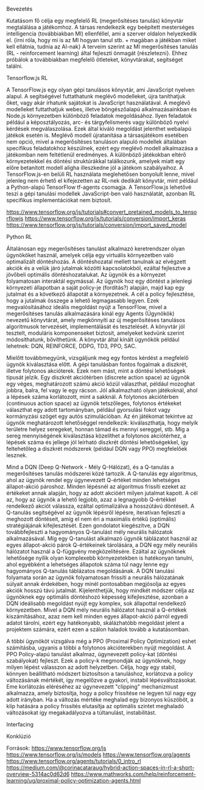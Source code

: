 Bevezetés

Kutatásom fő célja egy megfelelő RL (megerősítéses tanulás) könyvtár megtalálása a játékomhoz. A társas rendelkezik egy beépített mesterséges intelligencia (továbbiakban MI) ellenféllel, ami a szerver oldalon helyezkedik el. {írni róla, hogy mi is az MI hogyan tanul stb. + magában a játékban miket kell ellátnia, tudnia az AI-nak} A terveim szerint az MI megerősítéses tanulás (RL - reinforcement learning) által fejleszti önmagát {részletezni}. Ehhez próbálok a továbbiakban megfelelő ötleteket, könyvtárakat, segítséget találni. 

Tensorflow.js RL

A TensorFlow.js egy olyan gépi tanulásos könyvtár, ami JavaScript nyelven alapul. A segítségével futtathatunk meglévő modelleket, újra taníthatjuk őket, vagy akár írhatunk sajátokat is JavaScript használatával. A meglévő modelleket futtathatjuk webes, illetve böngészőalapú alkalmazásainkban és Node.js környezetben különböző feladatok megoldásához. Ilyen feladatok például a képosztályozás, arc- és tárgyfelismerés vagy különböző nyelvi kérdések megválaszolása. Ezek által kiváló megoldást jelenthet webalapú játékok esetén is. 
Meglévő modell újratanítása a társasjátékom esetében nem opció, mivel a megerősítéses tanuláson alapuló modellek általában specifikus feladatokhoz készülnek, ezért egy meglévő modell alkalmazása a játékomban nem feltétlenül eredményes. A különböző játékokban eltérő környezetekkel és döntési struktúrákkal találkozunk, amelyek miatt egy előre betanított modell aligha illeszkedne jól a játékom szabályaihoz. 
A TensorFlow.js-en belüli RL használata meglehetősen bonyolult lenne, mivel jelenleg nem érhető el kifejezetten az RL-nek dedikált könyvtár, mint például a Python-alapú TensorFlow tf-agents csomagja. A TensorFlow.js lehetővé teszi a gépi tanulási modellek JavaScript-ben való használatát, azonban RL specifikus implementációkat nem biztosít.  

https://www.tensorflow.org/js/tutorials#convert_pretained_models_to_tensorflowjs
https://www.tensorflow.org/js/tutorials/conversion/import_keras
https://www.tensorflow.org/js/tutorials/conversion/import_saved_model

Python RL

Általánosan egy megerősítéses tanulást alkalmazó keretrendszer olyan ügynököket használ, amelyek célja egy virtuális környezetben való optimalizált döntéshozás. A döntéshozatal mellett tanulnak az elvégzett akciók és a velük járó jutalmak közötti kapcsolatokból, ezáltal fejlesztve a jövőbeli optimális döntéshozatalukat. Az ügynök és a környezet folyamatosan interaktál egymással. Az ügynök hoz egy döntést a jelenlegi környezeti állapotban a saját policy-je (fordítás?) alapján, majd kap egy jutalmat és a következő állapotát a környezetnek. A cél a policy fejlesztése, hogy a jutalmak összege a lehető legmagasabb legyen. Ezek megvalósításához ideális megoldást nyújt a TensorFlow, mivel a megerősítéses tanulás alkalmazására kínál egy Agents (Ügynökök) nevezetű könyvtárat, amely megkönnyíti az új megerősítéses tanulásos algoritmusok tervezését, implementálását és tesztelését. A könyvtár jól tesztelt, moduláris komponenseket biztosít, amelyeket kedvünk szerint módosíthatunk, bővíthetünk. 
A könyvtár által kínált ügynökök például lehetnek: DQN, REINFORCE, DDPG, TD3, PPO, SAC.

Mielőtt továbbmegyünk, vizsgáljunk meg egy fontos kérdést a megfelelő ügynök kiválasztása előtt. A gépi tanulásban fontos fogalmak a diszkrét, illetve folytonos akcióterek. Ezek nem mást, mint a döntési lehetőségek típusát jelzik. Egy diszkrét akciótérben (discrete action space) az ügynök egy véges, meghatározott számú akció közül választhat, például mozoghat jobbra, balra, fel vagy le egy rácson. Jól alkalmazható olyan játékoknál, ahol a lépések száma korlátozott, mint a sakknál. A folytonos akciótérben (continuous action space) az ügynök tetszőleges, folytonos értékeket választhat egy adott tartományban, például gyorsulási fokot vagy kormányzási szöget egy autós szimulációban. Az én játékomat tekintve az ügynök meghatározott lehetőséggel rendelkezik: kiválaszthatja, hogy melyik területre helyez seregeket, honnan támad és mennyi sereggel, stb. Míg a sereg mennyiségének kiválasztása közelíthet a folytonos akciótérhez, a lépések száma és jellege jól leírható diszkrét döntési lehetőségekkel, így feltehetőleg a diszkrét módszerek (például DQN vagy PPO) megfelelőek lesznek.

Mind a DQN (Deep Q-Network - Mély Q-Hálózat), és a Q-tanulás a megerősítéses tanulás módszerei közé tartozik. A Q-tanulás egy algoritmus, ahol az ügynök rendel egy úgynevezett Q-értéket minden lehetséges állapot-akció pároshoz. Minden lépésnél az algoritmus frissíti ezeket az értékeket annak alapján, hogy az adott akcióért milyen jutalmat kapott. A cél az, hogy az ügynök a lehető legjobb, azaz a legnagyobb Q-értékkel rendelkező akciót válassza, ezáltal optimalizálva a hosszútávú döntéseit. A Q-tanulás segítségével az ügynök lépésről lépésre, iteratívan fejleszti a meghozott döntéseit, amíg el nem éri a maximális értékű (optimális) stratégiájának kifejlesztését. Ezen gondolatot kiegészítve, a DQN továbbfejleszti a hagyományos Q-tanulást mély neurális hálózatok alkalmazásával. Míg egy Q-tanulást alkalmazó ügynök táblázatot használ az egyes állapot-akció párok Q-értékeinek tárolására, a DQN egy mély neurális hálózatot használ a Q-függvény megközelítésére. Ezáltal az ügynöknek lehetősége nyílik olyan komplexebb környezetekben is hatékonyan tanulni, ahol egyébként a lehetséges állapotok száma túl nagy lenne egy hagyományos Q-tanulás táblázatos megoldásának. A DQN tanulási folyamata során az ügynök folyamatosan frissíti a neurális hálózatának súlyait annak érdekében, hogy minél pontosabban megjósolja az egyes akciók hosszú távú jutalmát. Kijelenthetjük, hogy mindkét módszer célja az ügynöknek egy optimális döntéshozó képesség kifejlesztése, azonban a DQN ideálisabb megoldást nyújt egy komplex, sok állapottal rendelkező környezetben. Mivel a DQN mély neurális hálózatot használ a Q-értékek kiszámításához, azaz nem kell minden egyes állapot-akció párról egyedi adatot tárolni, ezért egy hatékonyabb, skálázhatóbb megoldást jelent a projektem számára, ezért ezen a szálon haladok tovább a kutatásomban. 

A többi ügynököt vizsgálva még a PPO (Proximal Policy Optimization) eshet számításba, ugyanis a többi a folytonos akcióterekben nyújt megoldást. A PPO Policy-alapú tanulást alkalmaz, úgynevezett policy-kat (döntési szabályokat) fejleszt. Ezek a policy-k megmondják az ügynöknek, hogy milyen lépést válasszon az adott helyzetben. Célja, hogy egy stabil, könnyen beállítható módszert biztosítson a tanuláshoz, korlátozva a policy változásának mértékét, így megelőzve a gyakori, instabil lépésváltozásokat. Eme korlátozás eléréséhez az úgynevezett "clipping" mechanizmust alkalmazza, amely biztosítja, hogy a policy frissítése ne legyen túl nagy egy adott irányban. Ha a változás mértéke meghalad egy bizonyos küszöböt, a klip hatására a policy frissítés elutasítja az optimális szintet meghaladó változásokat így megakadályozva a túltanulást, instabilitást. 

Interfacing

Konklúzió

Források:
https://www.tensorflow.org/js
https://www.tensorflow.org/js/models
https://www.tensorflow.org/agents
https://www.tensorflow.org/agents/tutorials/0_intro_rl
https://medium.com/@corinacataraug/hybrid-action-spaces-in-rl-a-short-overview-5314ac0d62d6
https://www.mathworks.com/help/reinforcement-learning/ug/proximal-policy-optimization-agents.html
